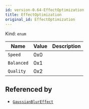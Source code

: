 ```yaml
---
id: version-0.64-EffectOptimization
title: EffectOptimization
original_id: EffectOptimization
---
```


Kind: `enum`

| Name |  Value | Description |
|--|--|--|
|`Speed` | 0x0  |  |
|`Balanced` | 0x1  |  |
|`Quality` | 0x2  |  |


## Referenced by
- [`GaussianBlurEffect`](GaussianBlurEffect)
